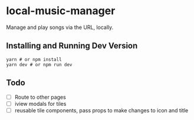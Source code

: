 # local-music-manager
Manage and play songs via the URL, locally.

## Installing and Running Dev Version
```
yarn # or npm install
yarn dev # or npm run dev
```
Todo
----
- [ ] Route to other pages
- [ ] iview modals for tiles
- [ ] reusable tile components, pass props to make changes to icon and title